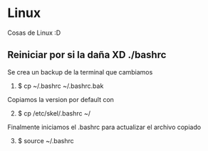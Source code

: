 # Linux

Cosas de Linux :D

## Reiniciar por si la daña XD ./bashrc

Se crea un backup de la terminal que cambiamos

 1) $ cp ~/.bashrc ~/.bashrc.bak 

Copiamos la version por default con

 2) $ cp /etc/skel/.bashrc ~/

Finalmente iniciamos el .bashrc para actualizar el archivo copiado

 3) $ source ~/.bashrc
